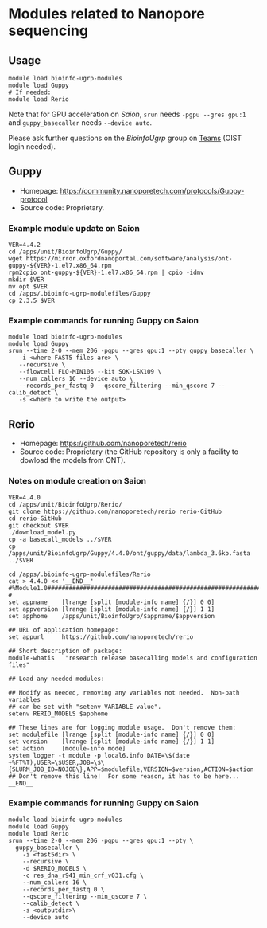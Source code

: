 Modules related to Nanopore sequencing
======================================

Usage
-----

```
module load bioinfo-ugrp-modules
module load Guppy
# If needed:
module load Rerio
```

Note that for GPU acceleration on _Saion_, `srun` needs `-pgpu --gres gpu:1` and `guppy_basecaller` needs `--device auto`.

Please ask further questions on the _BioinfoUgrp_ group on [Teams](https://teams.microsoft.com/l/team/19%3a3183bd7fe2844138a49996a2bd376873%40thread.tacv2/conversations?groupId=cc78e114-c544-43e2-b4b1-29c7428aa305&tenantId=d8c0fb8d-bb56-44bb-9f4a-c58e7465652e) (OIST login needed).

Guppy
-----

 - Homepage: https://community.nanoporetech.com/protocols/Guppy-protocol
 - Source code: Proprietary.

### Example module update on Saion

```
VER=4.4.2
cd /apps/unit/BioinfoUgrp/Guppy/
wget https://mirror.oxfordnanoportal.com/software/analysis/ont-guppy-${VER}-1.el7.x86_64.rpm
rpm2cpio ont-guppy-${VER}-1.el7.x86_64.rpm | cpio -idmv
mkdir $VER
mv opt $VER
cd /apps/.bioinfo-ugrp-modulefiles/Guppy
cp 2.3.5 $VER
```

### Example commands for running Guppy on Saion

```
module load bioinfo-ugrp-modules
module load Guppy
srun --time 2-0 --mem 20G -pgpu --gres gpu:1 --pty guppy_basecaller \
   -i <where FAST5 files are> \
   --recursive \
   --flowcell FLO-MIN106 --kit SQK-LSK109 \
   --num_callers 16 --device auto \
   --records_per_fastq 0 --qscore_filtering --min_qscore 7 --calib_detect \
   -s <where to write the output>
```

Rerio
-----

 - Homepage: https://github.com/nanoporetech/rerio
 - Source code: Proprietary (the GitHub repository is only a facility to dowload the models from ONT).

### Notes on module creation on Saion

```
VER=4.4.0
cd /apps/unit/BioinfoUgrp/Rerio/
git clone https://github.com/nanoporetech/rerio rerio-GitHub
cd rerio-GitHub
git checkout $VER
./download_model.py
cp -a basecall_models ../$VER
cp /apps/unit/BioinfoUgrp/Guppy/4.4.0/ont/guppy/data/lambda_3.6kb.fasta ../$VER

cd /apps/.bioinfo-ugrp-modulefiles/Rerio
cat > 4.4.0 << '__END__'
#%Module1.0##################################################################
#
set appname    [lrange [split [module-info name] {/}] 0 0]
set appversion [lrange [split [module-info name] {/}] 1 1]
set apphome    /apps/unit/BioinfoUgrp/$appname/$appversion

## URL of application homepage:
set appurl     https://github.com/nanoporetech/rerio

## Short description of package:
module-whatis   "research release basecalling models and configuration files"

## Load any needed modules:

## Modify as needed, removing any variables not needed.  Non-path variables
## can be set with "setenv VARIABLE value".
setenv RERIO_MODELS $apphome

## These lines are for logging module usage.  Don't remove them:
set modulefile [lrange [split [module-info name] {/}] 0 0]
set version    [lrange [split [module-info name] {/}] 1 1]
set action     [module-info mode]
system logger -t module -p local6.info DATE=\$(date +%FT%T),USER=\$USER,JOB=\$\{SLURM_JOB_ID=NOJOB\},APP=$modulefile,VERSION=$version,ACTION=$action
## Don't remove this line!  For some reason, it has to be here...
__END__
```

### Example commands for running Guppy on Saion

```
module load bioinfo-ugrp-modules
module load Guppy
module load Rerio
srun --time 2-0 --mem 20G -pgpu --gres gpu:1 --pty \
  guppy_basecaller \
    -i <fast5dir> \
    --recursive \
    -d $RERIO_MODELS \
    -c res_dna_r941_min_crf_v031.cfg \
    --num_callers 16 \
    --records_per_fastq 0 \
    --qscore_filtering --min_qscore 7 \
    --calib_detect \
    -s <outputdir>\
    --device auto
```
